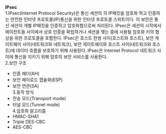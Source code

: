  **IPsec** <br>
 1.IPsec(Internet Protocol Security)은 통신 세션의 각 IP패킷을 암호화 하고 인증하는 안전한 인터넷 프로토콜(IP)통신을 위한 인터넷 프로토콜 스위트이다.
 이 보안은 통신 세션의 개별 IP패킷을 인증하고 암호화함으로써 처리된다. IPsec은 세션의 시작에서 에이전트들  사이에서 상호 인증을 확립하거나 세션을 맺는
 중에 사용될 암호화 키의 협상을 위한 프로토콜을 포함한다. IPsec은 호스트 한쌍 사이(호스트와 호스트), 보안 게이트웨이 사이(네트워크와 네트워크), 보안 
 게이트웨이와 호스트 사이(네트워크와 호스트)에 데이터 흐름을 보호하기 위해 사용된다. IPsec은 Internet Protocol 네트워크 사이에 통신을 지키기 위해 
 암호의 보안 서비스를 사용한다. <br>
 2.보안 구조 <br>
 - 인증 헤더(AH)
 - 보안 페이로드 캡슐화(ESP)
 - 보안 연관(SA) <br>
 3.동작 방식 <br>
 - 전송 모드(Transport mode)
 - 터널 모드(Tunnel mode) <br>
 4.암호화 알고리즘 <br>
 - HMAC-SHA1
 - Triple DES-CBC
 - AES-CBC
